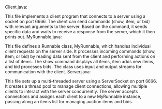 Client.java:

This file implements a client program that connects to a server using a socket on port 6666. The client can send commands (show, item, or bid) with relevant arguments to the server. Based on the command, it sends specific data and waits to receive a response from the server, which it then prints out.
MyRunnable.java:

This file defines a Runnable class, MyRunnable, which handles individual client requests on the server side. It processes incoming commands (show, item, or bid) by reading data sent from the client and performing actions on a list of items. The show command displays all items, item adds new items, and bid processes bids. The class uses input and output streams for communication with the client.
Server.java:

This file sets up a multi-threaded server using a ServerSocket on port 6666. It creates a thread pool to manage client connections, allowing multiple clients to interact with the server concurrently. The server accepts connections and assigns each client to a new MyRunnable instance, passing along an items list for managing auction items and bids.
